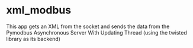 # xml_modbus
This app  gets an XML from the socket and sends the data from the Pymodbus Asynchronous Server With Updating Thread (using the twisted library as its backend) 